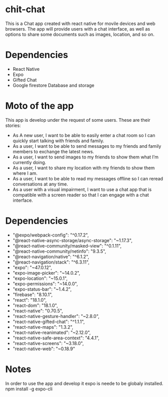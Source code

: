 # chit-chat

This is a Chat app created with react native for movile devices and web browsers. The app will provide users with a chat interface, as well as options to share some documents such as images, location, and so on.

# Dependencies
 - React Native
 - Expo
 - Gifted Chat
 - Google firestore Database and storage
 
# Moto of the app

This app is develop under the request of some users. These are their stories:
- As A new user, I want to be able to easily enter a chat room so I can quickly start talking with friends and family.
- As a user, I want to be able to send messages to my friends and family members to exchange
the latest news.
- As a user, I want to send images to my friends to show them what I’m currently doing.
- As a user, I want to share my location with my friends to show them where I am.
- As a user, I want to be able to read my messages offline so I can reread conversations at any
time.
- As a user with a visual impairment, I want to use a chat app that is compatible with a screen
reader so that I can engage with a chat interface.

# Dependencies

- "@expo/webpack-config": "^0.17.2",
- "@react-native-async-storage/async-storage": "~1.17.3",
- "@react-native-community/masked-view": "^0.1.11",
- "@react-native-community/netinfo": "9.3.5",
- "@react-navigation/native": "^6.1.2",
- "@react-navigation/stack": "^6.3.11",
- "expo": "~47.0.12",
- "expo-image-picker": "~14.0.2",
- "expo-location": "~15.0.1",
- "expo-permissions": "~14.0.0",
- "expo-status-bar": "~1.4.2",
- "firebase": "8.10.1",
- "react": "18.1.0",
- "react-dom": "18.1.0",
- "react-native": "0.70.5",
- "react-native-gesture-handler": "~2.8.0",
- "react-native-gifted-chat": "^1.1.1",
- "react-native-maps": "1.3.2",
- "react-native-reanimated": "~2.12.0",
- "react-native-safe-area-context": "4.4.1",
- "react-native-screens": "~3.18.0",
- "react-native-web": "~0.18.9"

# Notes

In order to use the app and develop it expo is neede to be globaly installed.
npm install -g expo-cli